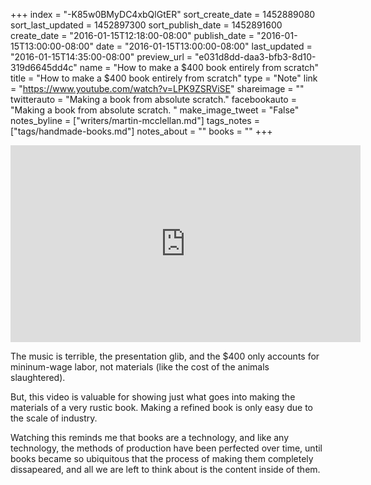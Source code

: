 +++
index = "-K85w0BMyDC4xbQlGtER"
sort_create_date = 1452889080
sort_last_updated = 1452897300
sort_publish_date = 1452891600
create_date = "2016-01-15T12:18:00-08:00"
publish_date = "2016-01-15T13:00:00-08:00"
date = "2016-01-15T13:00:00-08:00"
last_updated = "2016-01-15T14:35:00-08:00"
preview_url = "e031d8dd-daa3-bfb3-8d10-319d6645dd4c"
name = "How to make a $400 book entirely from scratch"
title = "How to make a $400 book entirely from scratch"
type = "Note"
link = "https://www.youtube.com/watch?v=LPK9ZSRViSE"
shareimage = ""
twitterauto = "Making a book from absolute scratch."
facebookauto = "Making a book from absolute scratch. "
make_image_tweet = "False"
notes_byline = ["writers/martin-mcclellan.md"]
tags_notes = ["tags/handmade-books.md"]
notes_about = ""
books = ""
+++
<iframe width="560" height="315" src="https://www.youtube.com/embed/LPK9ZSRViSE?rel=0" frameborder="0" allowfullscreen></iframe>

<p class="noindent">The music is terrible, the presentation glib, and the $400 only accounts for mininum-wage labor, not materials (like the cost of the animals slaughtered).</p>

But, this video is valuable for showing just what goes into making the materials of a very rustic book. Making a refined book is only easy due to the scale of industry. 

Watching this reminds me that books are a technology, and like any technology, the methods of production have been perfected over time, until books became so ubiquitous that the process of making them completely dissapeared, and all we are left to think about is the content inside of them.
